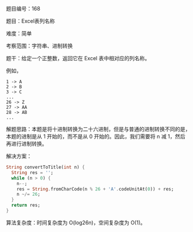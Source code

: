 题目编号：168

题目：Excel表列名称

难度：简单

考察范围：字符串、进制转换

题干：给定一个正整数，返回它在 Excel 表中相对应的列名称。

例如，

    1 -> A
    2 -> B
    3 -> C
    ...
    26 -> Z
    27 -> AA
    28 -> AB 
    ...

解题思路：本题是将十进制转换为二十六进制，但是与普通的进制转换不同的是，本题的进制是从 1 开始的，而不是从 0 开始的。因此，我们需要将 n 减 1，然后再进行进制转换。

解决方案：

```dart
String convertToTitle(int n) {
  String res = '';
  while (n > 0) {
    n--;
    res = String.fromCharCode(n % 26 + 'A'.codeUnitAt(0)) + res;
    n ~/= 26;
  }
  return res;
}
```

算法复杂度：时间复杂度为 O(log26n)，空间复杂度为 O(1)。